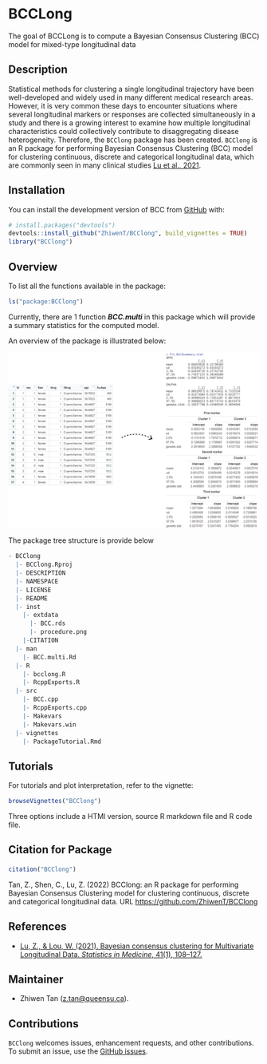 
<!-- README.md is generated from README.Rmd. Please edit that file -->

# BCCLong

<!-- badges: start -->
<!-- badges: end -->

The goal of BCCLong is to compute a Bayesian Consensus Clustering (BCC)
model for mixed-type longitudinal data

## Description

Statistical methods for clustering a single longitudinal trajectory have
been well-developed and widely used in many different medical research
areas. However, it is very common these days to encounter situations
where several longitudinal markers or responses are collected
simultaneously in a study and there is a growing interest to examine how
multiple longitudinal characteristics could collectively contribute to
disaggregating disease heterogeneity. Therefore, the `BCClong` package
has been created. `BCClong` is an R package for performing Bayesian
Consensus Clustering (BCC) model for clustering continuous, discrete and
categorical longitudinal data, which are commonly seen in many clinical
studies [Lu et al., 2021](https://doi.org/10.1002/sim.9225).

## Installation

You can install the development version of BCC from
[GitHub](https://github.com/) with:

``` r
# install.packages("devtools")
devtools::install_github("ZhiwenT/BCClong", build_vignettes = TRUE)
library("BCClong")
```

## Overview

To list all the functions available in the package:

``` r
ls("package:BCClong")
```

Currently, there are 1 function ***BCC.multi*** in this package which
will provide a summary statistics for the computed model.

An overview of the package is illustrated below:

<div style="text-align:center">
<img src="./inst/extdata/procedure.png" width="1000"/>
<div style="text-align:left">

The package tree structure is provide below

``` r
- BCClong
  |- BCClong.Rproj
  |- DESCRIPTION
  |- NAMESPACE
  |- LICENSE
  |- README
  |- inst
    |- extdata
      |- BCC.rds
      |- procedure.png
    |-CITATION
  |- man
    |- BCC.multi.Rd
  |- R
    |- bcclong.R
    |- RcppExports.R
  |- src
    |- BCC.cpp
    |- RcppExports.cpp
    |- Makevars
    |- Makevars.win
  |- vignettes
    |- PackageTutorial.Rmd
```

## Tutorials

For tutorials and plot interpretation, refer to the vignette:

``` r
browseVignettes("BCClong")
```

Three options include a HTMl version, source R markdown file and R code
file.

## Citation for Package

``` r
citation("BCClong")
```

Tan, Z., Shen, C., Lu, Z. (2022) BCClong: an R package for performing
Bayesian Consensus Clustering model for clustering continuous, discrete
and categorical longitudinal data. URL
<https://github.com/ZhiwenT/BCClong>

## References

-   [Lu, Z., & Lou, W. (2021). Bayesian consensus clustering for
    Multivariate Longitudinal Data. *Statistics in Medicine*, 41(1),
    108–127.](https://doi.org/10.1002/sim.9225)

## Maintainer

-   Zhiwen Tan (<z.tan@queensu.ca>).

## Contributions

`BCClong` welcomes issues, enhancement requests, and other
contributions. To submit an issue, use the [GitHub
issues](https://github.com/ZhiwenT/BCClong/issues).
